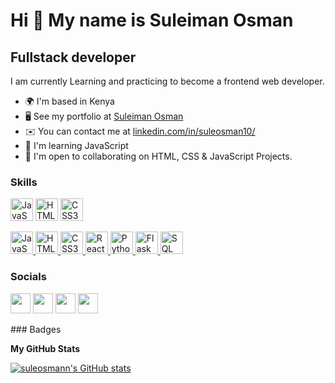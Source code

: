 Hi 👋 My name is Suleiman Osman
===============================

Fullstack developer
------------------

I am currently Learning and practicing to become a frontend web developer.

* 🌍  I'm based in Kenya
* 🖥️  See my portfolio at [Suleiman Osman](http://suleosman.github.io)
* ✉️  You can contact me at [linkedin.com/in/suleosman10/](mailto:linkedin.com/in/suleosman10/)
* 🧠  I'm learning JavaScript
* 🤝  I'm open to collaborating on HTML, CSS & JavaScript Projects.

### Skills

<p align="left">
<a href="https://developer.mozilla.org/en-US/docs/Web/JavaScript" target="_blank" rel="noreferrer"><img src="https://raw.githubusercontent.com/danielcranney/readme-generator/main/public/icons/skills/javascript-colored.svg" width="36" height="36" alt="JavaScript" /></a>
<a href="https://developer.mozilla.org/en-US/docs/Glossary/HTML5" target="_blank" rel="noreferrer"><img src="https://raw.githubusercontent.com/danielcranney/readme-generator/main/public/icons/skills/html5-colored.svg" width="36" height="36" alt="HTML5" /></a>
<a href="https://www.w3.org/TR/CSS/#css" target="_blank" rel="noreferrer"><img src="https://raw.githubusercontent.com/danielcranney/readme-generator/main/public/icons/skills/css3-colored.svg" width="36" height="36" alt="CSS3" /></a>

</p>
<p align="left">
    <!-- Existing Icons -->
    <a href="https://developer.mozilla.org/en-US/docs/Web/JavaScript" target="_blank" rel="noreferrer">
        <img src="https://raw.githubusercontent.com/danielcranney/readme-generator/main/public/icons/skills/javascript-colored.svg" width="36" height="36" alt="JavaScript" />
    </a>
    <a href="https://developer.mozilla.org/en-US/docs/Glossary/HTML5" target="_blank" rel="noreferrer">
        <img src="https://raw.githubusercontent.com/danielcranney/readme-generator/main/public/icons/skills/html5-colored.svg" width="36" height="36" alt="HTML5" />
    </a>
    <a href="https://www.w3.org/TR/CSS/#css" target="_blank" rel="noreferrer">
        <img src="https://raw.githubusercontent.com/danielcranney/readme-generator/main/public/icons/skills/css3-colored.svg" width="36" height="36" alt="CSS3" />
    </a>
    <a href="https://reactjs.org/" target="_blank" rel="noreferrer">
        <img src="YOUR_REACT_ICON_LINK" width="36" height="36" alt="React" />
    </a>
    <a href="https://www.python.org/" target="_blank" rel="noreferrer">
        <img src="YOUR_PYTHON_ICON_LINK" width="36" height="36" alt="Python" />
    </a>
    <a href="https://flask.palletsprojects.com/" target="_blank" rel="noreferrer">
        <img src="YOUR_FLASK_ICON_LINK" width="36" height="36" alt="Flask" />
    </a>
    <a href="https://www.sql.org/" target="_blank" rel="noreferrer">
        <img src="YOUR_SQL_ICON_LINK" width="36" height="36" alt="SQL" />
    </a>
</p>


### Socials

<p align="left"> <a href="https://www.github.com/suleosmann" target="_blank" rel="noreferrer"><img src="https://raw.githubusercontent.com/danielcranney/readme-generator/main/public/icons/socials/github.svg" width="32" height="32" /></a> <a href="http://www.instagram.com/suleosmann" target="_blank" rel="noreferrer"><img src="https://raw.githubusercontent.com/danielcranney/readme-generator/main/public/icons/socials/instagram.svg" width="32" height="32" /></a> <a href="https://www.linkedin.com/in/suleosman10" target="_blank" rel="noreferrer"><img src="https://raw.githubusercontent.com/danielcranney/readme-generator/main/public/icons/socials/linkedin.svg" width="32" height="32" /></a> <a href="https://www.twitter.com/suleosmann" target="_blank" rel="noreferrer"><img src="https://raw.githubusercontent.com/danielcranney/readme-generator/main/public/icons/socials/twitter.svg" width="32" height="32" /></a></p>
### Badges

<b>My GitHub Stats</b>

<a href="http://www.github.com/suleosmann"><img src="https://github-readme-stats.vercel.app/api?username=suleosmann&show_icons=true&hide=&count_private=true&title_color=0891b2&text_color=ffffff&icon_color=0891b2&bg_color=181824&hide_border=true&show_icons=true" alt="suleosmann's GitHub stats" /></a>
